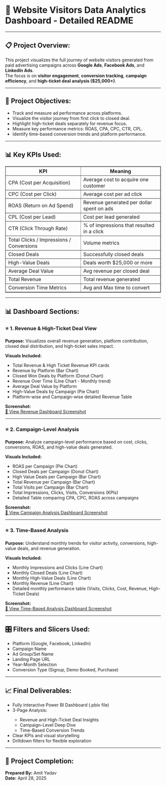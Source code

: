 <!DOCTYPE html>
<html lang="en">
<head>
  <meta charset="UTF-8">
</head>
<body>

<h1>📄 Website Visitors Data Analytics Dashboard - Detailed README</h1>

<hr>

<h2>📋 Project Overview:</h2>
<p>This project visualizes the full journey of website visitors generated from paid advertising campaigns across <b>Google Ads</b>, <b>Facebook Ads</b>, and <b>LinkedIn Ads</b>.<br>
The focus is on <b>visitor engagement</b>, <b>conversion tracking</b>, <b>campaign efficiency</b>, and <b>high-ticket deal analysis ($25,000+)</b>.</p>

<hr>

<h2>🎯 Project Objectives:</h2>
<ul>
  <li>Track and measure ad performance across platforms.</li>
  <li>Visualize the visitor journey from first click to closed deal.</li>
  <li>Highlight high-ticket deals separately for revenue focus.</li>
  <li>Measure key performance metrics: ROAS, CPA, CPC, CTR, CPL.</li>
  <li>Identify time-based conversion trends and platform performance.</li>
</ul>

<hr>

<h2>📊 Key KPIs Used:</h2>

<table border="1" cellpadding="5" cellspacing="0">
  <tr><th>KPI</th><th>Meaning</th></tr>
  <tr><td>CPA (Cost per Acquisition)</td><td>Average cost to acquire one customer</td></tr>
  <tr><td>CPC (Cost per Click)</td><td>Average cost per ad click</td></tr>
  <tr><td>ROAS (Return on Ad Spend)</td><td>Revenue generated per dollar spent on ads</td></tr>
  <tr><td>CPL (Cost per Lead)</td><td>Cost per lead generated</td></tr>
  <tr><td>CTR (Click Through Rate)</td><td>% of impressions that resulted in a click</td></tr>
  <tr><td>Total Clicks / Impressions / Conversions</td><td>Volume metrics</td></tr>
  <tr><td>Closed Deals</td><td>Successfully closed deals</td></tr>
  <tr><td>High-Value Deals</td><td>Deals worth $25,000 or more</td></tr>
  <tr><td>Average Deal Value</td><td>Avg revenue per closed deal</td></tr>
  <tr><td>Total Revenue</td><td>Total revenue generated</td></tr>
  <tr><td>Conversion Time Metrics</td><td>Avg and Max time to convert</td></tr>
</table>

<hr>

<h2>📊 Dashboard Sections:</h2>

<h3>⭐ 1. Revenue & High-Ticket Deal View</h3>
<p><b>Purpose:</b> Visualizes overall revenue generation, platform contribution, closed deal distribution, and high-ticket sales impact.</p>

<b>Visuals Included:</b>
<ul>
  <li>Total Revenue & High Ticket Revenue KPI cards</li>
  <li>Revenue by Platform (Bar Chart)</li>
  <li>Closed Won Deals by Platform (Donut Chart)</li>
  <li>Revenue Over Time (Line Chart - Monthly trend)</li>
  <li>Average Deal Value by Platform</li>
  <li>High-Value Deals by Campaign (Pie Chart)</li>
  <li>Platform-wise and Campaign-wise detailed Revenue Table</li>
</ul>

<b>Screenshot:</b><br>
<a href="https://drive.google.com/file/d/1CSLtVOU6EHgltOkbZD8mek0-kiZ2Umyl/view?usp=sharing" target="_blank">🔗 View Revenue Dashboard Screenshot</a>

<hr>

<h3>⭐ 2. Campaign-Level Analysis</h3>
<p><b>Purpose:</b> Analyze campaign-level performance based on cost, clicks, conversions, ROAS, and high-value deals generated.</p>

<b>Visuals Included:</b>
<ul>
  <li>ROAS per Campaign (Pie Chart)</li>
  <li>Closed Deals per Campaign (Donut Chart)</li>
  <li>High Value Deals per Campaign (Bar Chart)</li>
  <li>Total Revenue per Campaign (Bar Chart)</li>
  <li>Total Visits per Campaign (Bar Chart)</li>
  <li>Total Impressions, Clicks, Visits, Conversions (KPIs)</li>
  <li>Detailed Table comparing CPA, CPC, ROAS across campaigns</li>
</ul>

<b>Screenshot:</b><br>
<a href="https://drive.google.com/file/d/1gb83ZroCf9AE8cVgkmpP-SlI5jIkUnl4/view?usp=sharing" target="_blank">🔗 View Campaign Analysis Dashboard Screenshot</a>

<hr>

<h3>⭐ 3. Time-Based Analysis</h3>
<p><b>Purpose:</b> Understand monthly trends for visitor activity, conversions, high-value deals, and revenue generation.</p>

<b>Visuals Included:</b>
<ul>
  <li>Monthly Impressions and Clicks (Line Chart)</li>
  <li>Monthly Closed Deals (Line Chart)</li>
  <li>Monthly High-Value Deals (Line Chart)</li>
  <li>Monthly Revenue (Line Chart)</li>
  <li>Detailed monthly performance table (Visits, Clicks, Cost, Revenue, High-Ticket Deals)</li>
</ul>

<b>Screenshot:</b><br>
<a href="https://drive.google.com/file/d/1gb83ZroCf9AE8cVgkmpP-SlI5jIkUnl4/view?usp=sharing" target="_blank">🔗 View Time-Based Analysis Dashboard Screenshot</a>

<hr>

<h2>🎛 Filters and Slicers Used:</h2>
<ul>
  <li>Platform (Google, Facebook, LinkedIn)</li>
  <li>Campaign Name</li>
  <li>Ad Group/Set Name</li>
  <li>Landing Page URL</li>
  <li>Year-Month Selection</li>
  <li>Conversion Type (Signup, Demo Booked, Purchase)</li>
</ul>

<hr>

<h2>📈 Final Deliverables:</h2>
<ul>
  <li>Fully interactive Power BI Dashboard (.pbix file)</li>
  <li>3-Page Analysis:</li>
    <ul>
      <li>Revenue and High-Ticket Deal Insights</li>
      <li>Campaign-Level Deep Dive</li>
      <li>Time-Based Conversion Trends</li>
    </ul>
  <li>Clear KPIs and visual storytelling</li>
  <li>Drilldown filters for flexible exploration</li>
</ul>

<hr>

<h2>🧾 Project Completion:</h2>
<p><b>Prepared By:</b> Amit Yadav<br><b>Date:</b> April 28, 2025</p>

</body>
</html>
